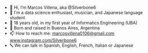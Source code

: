 - 👋 Hi, I’m Marcos Villena, aka @Silverbone6
- 👀 I'm a data science enthusiast, musician, and Japanese language student
- 🌱 18 years old, in my first year of Informatics Engineering (UBA)
- 🧉 Born and raised in Buenos Aires, Argentina
- 📫 How to reach me: marcosvillena0106@gmail.com www.instagram.com/Silverbone6
- 🔤 We can talk in Spanish, English, French, Italian or Japanese

